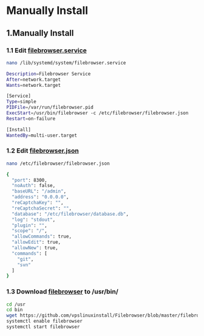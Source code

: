 # Manually Install

## 1.Manually Install

### 1.1 Edit [filebrowser.service](https://github.com/vpslinuxinstall/Filebrowser/blob/master/filebrowser.service)

```bash
nano /lib/systemd/system/filebrowser.service
```

```bash
Description=Filebrowser Service  
After=network.target  
Wants=network.target  

[Service]  
Type=simple  
PIDFile=/var/run/filebrowser.pid  
ExecStart=/usr/bin/filebrowser -c /etc/filebrowser/filebrowser.json  
Restart=on-failure  

[Install]  
WantedBy=multi-user.target
```

### 1.2 Edit [filebrowser.json](https://github.com/vpslinuxinstall/Filebrowser/blob/master/filebrowser.json)

```bash
nano /etc/filebrowser/filebrowser.json
```

```bash
{  
  "port": 8300,  
  "noAuth": false,  
  "baseURL": "/admin",  
  "address": "0.0.0.0",  
  "reCaptchaKey": "",  
  "reCaptchaSecret": "",  
  "database": "/etc/filebrowser/database.db",  
  "log": "stdout",  
  "plugin": "",  
  "scope": "/",  
  "allowCommands": true,  
  "allowEdit": true,    
  "allowNew": true,  
  "commands": [  
    "git",  
    "svn"  
  ]  
}
```

### 1.3 Download [filebrowser](https://github.com/vpslinuxinstall/Filebrowser/blob/master/filebrowser) to /usr/bin/

```bash
cd /usr
cd bin
wget https://github.com/vpslinuxinstall/Filebrowser/blob/master/filebrowser
systemctl enable filebrowser
systemctl start filebrowser
```

